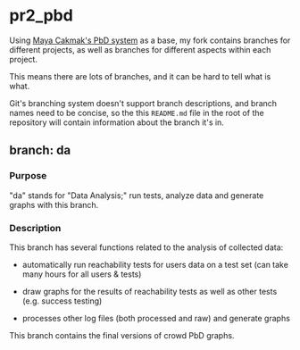 # pr2_pbd
Using [Maya Cakmak's PbD system](https://github.com/PR2/pr2_pbd) as a base, my fork contains branches for different projects, as well as branches for different aspects within each project.

This means there are lots of branches, and it can be hard to tell what is what.

Git's branching system doesn't support branch descriptions, and branch names need to be concise, so the this `README.md` file in the root of the repository will contain information about the branch it's in.

## branch: da

### Purpose
"da" stands for "Data Analysis;" run tests, analyze data and generate graphs with this branch.

### Description
This branch has several functions related to the analysis of collected data:

* automatically run reachability tests for users data on a test set (can take many hours for all users & tests)

* draw graphs for the results of reachability tests as well as other tests (e.g. success testing)

* processes other log files (both processed and raw) and generate graphs

This branch contains the final versions of crowd PbD graphs.
